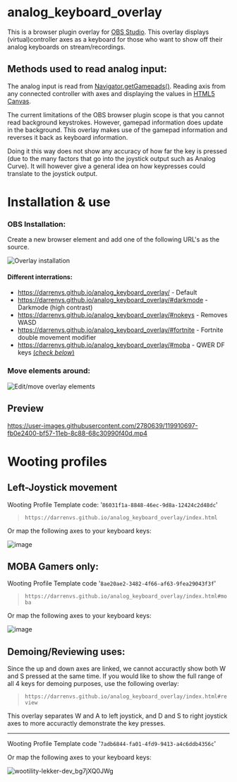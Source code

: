 # analog_keyboard_overlay

This is a browser plugin overlay for [OBS Studio][e148b553]. This overlay displays (virtual)controller axes as a keyboard for those who want to show off their analog keyboards on stream/recordings.

## Methods used to read analog input:

The analog input is read from [Navigator.getGamepads()][ebc9fbee]. Reading axis from any connected controller with axes and displaying the values in [HTML5 Canvas][b68cfb52].

The current limitations of the OBS browser plugin scope is that you cannot read background keystrokes. However, gamepad information does update in the background. This overlay makes use of the gamepad information and reverses it back as keyboard information.

Doing it this way does not show any accuracy of how far the key is pressed (due to the many factors that go into the joystick output such as Analog Curve). It will however give a general idea on how keypresses could translate to the joystick output.

# Installation & use

### OBS Installation:

Create a new browser element and add one of the following URL's as the source.

![Overlay installation](https://i.imgur.com/CqEanAn.png)

#### Different interrations:
- https://darrenvs.github.io/analog_keyboard_overlay/ - Default
- https://darrenvs.github.io/analog_keyboard_overlay/#darkmode - Darkmode (high contrast)
- https://darrenvs.github.io/analog_keyboard_overlay/#nokeys - Removes WASD
- https://darrenvs.github.io/analog_keyboard_overlay/#fortnite - Fortnite double movement modifier
- https://darrenvs.github.io/analog_keyboard_overlay/#moba - QWER DF keys [(*check below*)][b7c84n9s]

### Move elements around:

![Edit/move overlay elements](https://i.imgur.com/0QGuCqW.png)

[4cb0053a]: https://discord.gg/C8hY9z3 "Wooting's #woot_dev channel"
[b68cfb52]: https://developer.mozilla.org/nl/docs/Web/API/Canvas_API "Canvas API"
[e148b553]: https://obsproject.com/ "Open Broadcaster Software"
[ebc9fbee]: https://developer.mozilla.org/en-US/docs/Web/API/Navigator/getGamepads "getGamepads"
[b7c84n9s]: https://github.com/DarrenVs/analog_keyboard_overlay#moba-gamers-only "MOBA configuration"


## Preview
https://user-images.githubusercontent.com/2780639/119910697-fb0e2400-bf57-11eb-8c88-68c30990f40d.mp4

# Wooting profiles

## Left-Joystick movement
Wooting Profile Template code: '`86031f1a-8848-46ec-9d8a-12424c2d48dc`'
> `https://darrenvs.github.io/analog_keyboard_overlay/index.html`

Or map the following axes to your keyboard keys:

![image](https://user-images.githubusercontent.com/2780639/133868183-56d5ae1a-7db8-46d0-a4e2-f961928485db.png)


## MOBA Gamers only:
Wooting Profile Template code '`8ae20ae2-3482-4f66-af63-9fea29043f3f`'
> `https://darrenvs.github.io/analog_keyboard_overlay/index.html#moba`

Or map the following axes to your keyboard keys:

![image](https://user-images.githubusercontent.com/2780639/133868116-ae5861af-f32f-4f09-80ce-bc5edcb5d690.png)

## Demoing/Reviewing uses:

Since the up and down axes are linked, we cannot accuractly show both W and S pressed at the same time.
If you would like to show the full range of all 4 keys for demoing purposes, use the following overlay:
> `https://darrenvs.github.io/analog_keyboard_overlay/index.html#review`

This overlay separates W and A to left joystick, and D and S to right joystick axes to more accuractly demonstrate the key presses.

---

Wooting Profile Template code '`7adb6844-fa01-4fd9-9413-a4c6ddb4356c`'

Or map the following axes to your keyboard keys:

![wootility-lekker-dev_bg7jXQ0JWg](https://user-images.githubusercontent.com/2780639/133868469-66731db4-57ea-436c-b44c-30bfed56951b.png)

